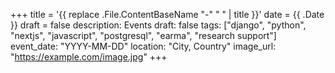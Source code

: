 +++
title = '{{ replace .File.ContentBaseName "-" " " | title }}'
date = {{ .Date }}
draft = false
description: Events
draft: false
tags: ["django", "python", "nextjs", "javascript", "postgresql", "earma", "research support"]
event_date: "YYYY-MM-DD"
location: "City, Country"
image_url: "https://example.com/image.jpg"
+++
